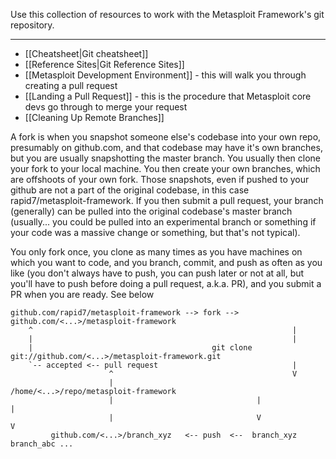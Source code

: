 Use this collection of resources to work with the Metasploit Framework's git repository.

-------------

* [[Cheatsheet|Git cheatsheet]]
* [[Reference Sites|Git Reference Sites]]
* [[Metasploit Development Environment]] - this will walk you through creating a pull request
* [[Landing a Pull Request]] - this is the procedure that Metasploit core devs go through to merge your request
* [[Cleaning Up Remote Branches]]


A fork is when you snapshot someone else's codebase into your own repo, presumably on github.com, and that codebase may have it's own branches, but you are usually snapshotting the master branch.  You usually then clone your fork to your local machine.  You then create your own branches, which are offshoots of your own fork.  Those snapshots, even if pushed to your github are not a part of the original codebase, in this case rapid7/metasploit-framework.  If you then submit a pull request, your branch (generally) can be pulled into the original codebase's master branch (usually... you could be pulled into an experimental branch or something if your code was a massive change or something, but that's not typical).

You only fork once, you clone as many times as you have machines on which you want to code, and you branch, commit, and push as often as you like (you don't always have to push, you can push later or not at all, but you'll have to push before doing a pull request, a.k.a. PR), and you submit a PR when you are ready.  See below

```
github.com/rapid7/metasploit-framework --> fork --> github.com/<...>/metasploit-framework
    ^                                                          |
    |                                                          |
    |                                        git clone git://github.com/<...>/metasploit-framework.git
    `-- accepted <-- pull request                              |
                      ^                                        V
                      |                        /home/<...>/repo/metasploit-framework
                      |                                |                  |
                      |                                V                  V
         github.com/<...>/branch_xyz   <-- push  <--  branch_xyz       branch_abc ...

```


